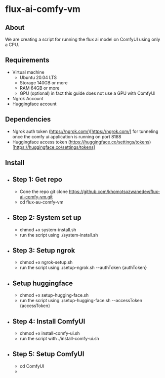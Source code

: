 # flux-ai-comfy-vm

## About
We are creating a script for running the flux ai model on ComfyUI using only a CPU. 

## Requirements
- Virtual machine
    - Ubuntu 20.04 LTS
    - Storage 140GB or more
    - RAM 64GB or more
    - GPU (optional) in fact this guide does not use a GPU with ComfyUI
- Ngrok Account
- Huggingface account


## Dependencies
- Ngrok auth token (https://ngrok.com/)[https://ngrok.com/] for tunneling once the comfy ui application is running on port 8188
-  Huggingface access token (https://huggingface.co/settings/tokens)[https://huggingface.co/settings/tokens]

## Install
- ## Step 1: Get repo
    - Cone the repo git clone https://github.com/khomotsozwanedev/flux-ai-comfy-vm.git
    - cd flux-au-comfy-vm
- ## Step 2: System set up
    - chmod +x system-install.sh
    - run the script using ./system-install.sh
- ## Step 3: Setup ngrok 
    - chmod +x ngrok-setup.sh
    - run the script using ./setup-ngrok.sh --authToken {authToken}
- ## Setup huggingface
    - chmod +x setup-hugging-face.sh
    - run the script using ./setup-hugging-face.sh --accessToken {accessToken}
- ## Step 4: Install ComfyUI
    - chmod +x install-comfy-ui.sh
    - run the script with ./install-comfy-ui.sh 
- ## Step 5: Setup ComfyUI
    - cd ComfyUI
    - 